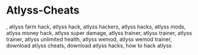 # Atlyss-Cheats
, atlyss farm hack, atlyss hack, atlyss hackers, atlyss hacks, atlyss mods, atlyss money hack, atlyss super damage, atlyss trainer, atlyss trainer, atlyss trainer, atlyss unlimited health, atlyss wemod, atlyss wemod trainer, download atlyss cheats, download atlyss hacks, how to hack atlyss
